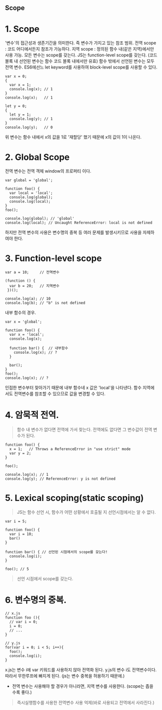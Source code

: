 ## Scope

# 1. Scope
 '변수'의 접근성과 생존기간을 의미한다. 즉 변수가 가지고 있는 참조 범위.
 전역 scope : 코드 어디에서든지 참조가 가능하다.
 지역 scope : 정의된 함수 내(같은 지역)에서만 사용 가능.
 모든 변수는 scope를 갖는다.
 JS는 function-level scope를 갖는다. (코드 블록 내 선언된 변수는 함수 코드 블록 내에서만 유효)
 함수 밖에서 선언된 변수는 모두 전역 변수.
 ES6에선느 let keyword를 사용하여 block-level scope를 사용할 수 있다.

    var x = 0;
    {
      var x = 1;
      console.log(x); // 1
    }
    console.log(x);   // 1

    let y = 0;
    {
      let y = 1;
      console.log(y); // 1
    }
    console.log(y);   // 0

위 변수는 함수 내에서 x의 값을 1로 '재할당' 했기 때문에 x의 값이 1이 나온다.

# 2. Global Scope
전역 변수는 전역 객체 window의 프로퍼티 이다.

    var global = 'global';

    function foo() {
      var local = 'local';
      console.log(global);
      console.log(local);
    }
    foo();

    console.log(global); // 'global'
    console.log(local); // Uncaught ReferenceError: local is not defined

하지만 전역 변수의 사용은 변수명의 중복 등 여러 문제를 발생시키므로 사용을 자제하여야 한다.

# 3. Function-level scope

    var a = 10;     // 전역변수

    (function () {
      var b = 20;   // 지역변수
     })();

    console.log(a); // 10
    console.log(b); // "b" is not defined


내부 함수의 경우.

    var x = 'global';

    function foo() {
      var x = 'local';
      console.log(x);

      function bar() {  // 내부함수
        console.log(x); // ?
      }

      bar();
    }
    foo();
    console.log(x); // ?

인접한 변수부터 찾아가기 때문에 내부 함수네 x 값은 'local'을 나타낸다.
함수 지역에서도 전역변수를 참조할 수 있으므로 값을 변경할 수 있다.

# 4. 암묵적 전역.
> 함수 내 변수가 없다면 전역에 가서 찾는다.
> 전역에도 없다면 그 변수값이 전역 변수가 된다.

    function foo() {
      x = 1;   // Throws a ReferenceError in "use strict" mode
      var y = 2;
    }

    foo();

    console.log(x); // 1
    console.log(y); // ReferenceError: y is not defined


# 5. Lexical scoping(static scoping)
> JS는 함수 선언 시, 함수가 어떤 상황에서 호출될 지 선언시점에서는 알 수 없다.

    var i = 5;

    function foo() {
      var i = 10;
      bar()
    }

    function bar() { // 선언된 시점에서의 scope를 갖는다!
      console.log(i);
    }

    foo(); // 5

> 선언 시점에서 scope를 갖는다.


# 6. 변수명의 중복.

    // x.js
    function foo (){
      // var i = 0;
      i = 0;
      // ...
    }

    // y.js
    for(var i = 0; i < 5; i++){
      foo();
      console.log(i);
    }

x.js는 변수 i에 var 키워드를 사용하지 않아 전역화 된다. y.js의 변수 i도 전역변수이다.
따라서 무한루프에 빠지게 된다. (js는 변수 중복을 허용하기 때문에.)

- 전역 변수는 사용해야 할 경우가 아니라면, 지역 변수를 사용한다. (scope는 좁을 수록 좋다.)
> 즉시실행함수를 사용한 전역변수 사용 억제(바로 사용되고 전역에서 사라진다.)


